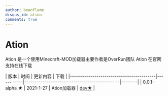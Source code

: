 ```yaml
---
author: beanflame
disqus_id: ation
comments: true
---
```



# Ation

Ation 是一个使用Minecraft-MOD加载器主要作者是OverRun团队
Ation 在官网支持在线下载

| 版本 | 时间 | 更新内容 | 下载 |
|------------------------------------------|------ -----|-------------------------------------------- --|--------|
| 0.0.1-alpha ★ | 2021-1-27 | Ation加载器 | [dev★](https://github.com/Over-Run/ation/archive/refs/tags/ation-0.0.1-20210127-alpha-dev.zip) |


